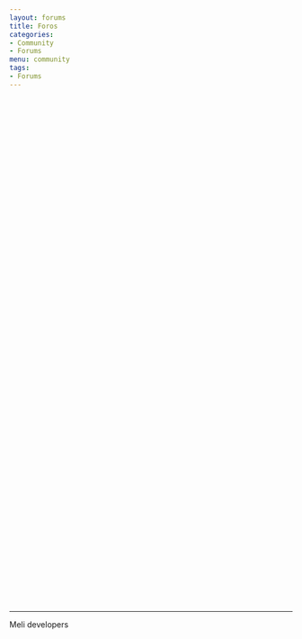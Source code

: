 ```yaml
---
layout: forums
title: Foros 
categories: 
- Community
- Forums
menu: community
tags: 
- Forums
---
```


<iframe id="forum_embed"
  src="javascript:void(0)"
    scrolling="no"
      frameborder="0"
        width="100%"
          height="900">
</iframe>
<script type="text/javascript">
            document.getElementById('forum_embed').src =
                 'https://groups.google.com/forum/embed/?place=forum/es-meli-developers'
                      + '&hideforumtitle=true&hidesubject=true&fragments=true&showsearch=true&showpopout=true&showtabs=false';
</script>

- - -
Meli developers

